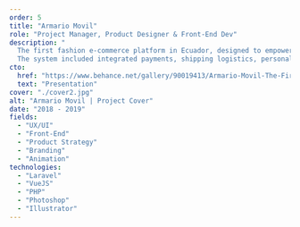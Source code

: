 ```yaml
---
order: 5
title: "Armario Movil"
role: "Project Manager, Product Designer & Front-End Dev"
description: "
  The first fashion e-commerce platform in Ecuador, designed to empower users to create and manage their own online stores.
  The system included integrated payments, shipping logistics, personalized dashboards with analytics, and a complete backoffice for platform management."
cto:
  href: "https://www.behance.net/gallery/90019413/Armario-Movil-The-First-Fashion-E-commerce-of-Ecuador"
  text: "Presentation"
cover: "./cover2.jpg"
alt: "Armario Movil | Project Cover"
date: "2018 - 2019"
fields:
  - "UX/UI"
  - "Front-End"
  - "Product Strategy"
  - "Branding"
  - "Animation"
technologies:
  - "Laravel"
  - "VueJS"
  - "PHP"
  - "Photoshop"
  - "Illustrator"
---
```

